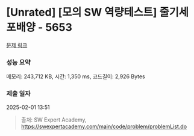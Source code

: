 # [Unrated] [모의 SW 역량테스트] 줄기세포배양 - 5653 

[문제 링크](https://swexpertacademy.com/main/code/problem/problemDetail.do?contestProbId=AWXRJ8EKe48DFAUo) 

### 성능 요약

메모리: 243,712 KB, 시간: 1,350 ms, 코드길이: 2,926 Bytes

### 제출 일자

2025-02-01 13:51



> 출처: SW Expert Academy, https://swexpertacademy.com/main/code/problem/problemList.do